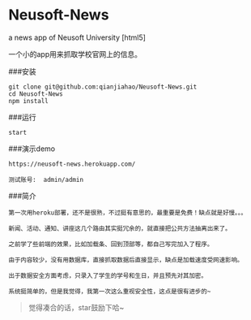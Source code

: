 # Neusoft-News
a news app of Neusoft University [html5]

一个小的app用来抓取学校官网上的信息。

###安装

    git clone git@github.com:qianjiahao/Neusoft-News.git
    cd Neusoft-News
    npm install

###运行

	start

###演示demo

    https://neusoft-news.herokuapp.com/

    测试账号:  admin/admin

###简介

	第一次用heroku部署，还不是很熟，不过挺有意思的，最重要是免费！缺点就是好慢。。。

	新闻、活动、通知、讲座这几个路由其实挺冗余的，就直接把公共方法抽离出来了。

	之前学了些前端的效果，比如加载条、回到顶部等，都自己写完加入了程序。

	由于内容较少，没有用数据库，直接抓取数据后直接显示，缺点是加载速度受网速影响。

	出于数据安全方面考虑，只录入了学生的学号和生日，并且预先对其加密。

	系统挺简单的，但是我觉得，我第一次这么重视安全性，这点是很有进步的~

> 觉得凑合的话，star鼓励下哈~
